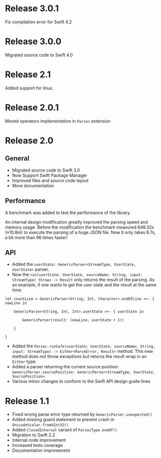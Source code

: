 # Release 3.0.1

Fix compilation error for Swift 4.2

# Release 3.0.0

Migrated source code to Swift 4.0

# Release 2.1

Added support for linux.

# Release 2.0.1

Moved operators implementation in `Parsec` extension

# Release 2.0

## General

- Migrated source code to Swift 3.0
- Now Support Swift Package Manager
- Improved files and source code layout
- More documentation

## Performance

A benchmark was added to test the performance of the library.

An internal design modification greatly improved the parsing speed and memory
usage. Before the modification the benchmark measured 648.32s (≈10.8m) to
execute the parsing of a huge JSON file. Now it only takes 6.7s, a bit more than
96 times faster!

## API

- Added the `userState: GenericParser<StreamType, UserState, UserState>`
parser.
- Now the `run(userState: UserState, sourceName: String, input: StreamType)
throws -> Result` only returns the result of the parsing. As an example, if one
wants to get the user state and the result at the same time:
```
let countLine = GenericParser<String, Int, Character>.endOfLine >>- { newLine in

    GenericParser<String, Int, Int>.userState >>- { userState in

        GenericParser(result: (newLine, userState + 1))

    }

}

```
- Added the `Parsec.runSafe(userState: UserState, sourceName: String,
input: StreamType) -> Either<ParseError, Result>` method. This new method does
not throw exceptions but returns the result wrap in an `Either` type.
- Added a parser returning the current source position:
`GenericParser.sourcePosition: GenericParser<StreamType, UserState, SourcePosition>`
- Various minor changes to conform to the Swift API design guide lines

# Release 1.1

- Fixed wrong parse error type returned by `GenericParser.unexpected()`
- Added missing guard statement to prevent crash in `UnicodeScalar.fromUInt32()`
- Added `ClosedInterval` variant of `ParsecType.oneOf()`
- Migration to Swift 2.2
- Internal code improvement
- Increased tests coverage
- Documentation improvement
